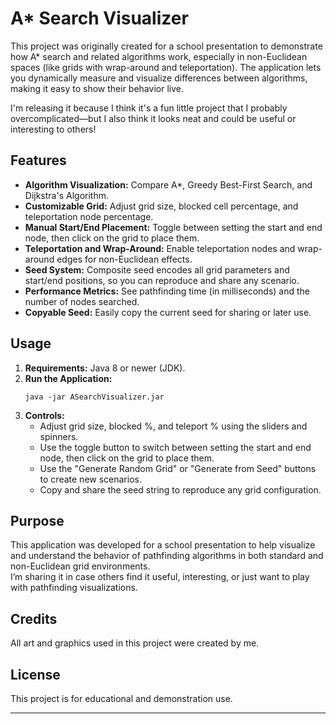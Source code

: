 # A* Search Visualizer

This project was originally created for a school presentation to demonstrate how A* search and related algorithms work, especially in non-Euclidean spaces (like grids with wrap-around and teleportation). The application lets you dynamically measure and visualize differences between algorithms, making it easy to show their behavior live.

I'm releasing it because I think it's a fun little project that I probably overcomplicated—but I also think it looks neat and could be useful or interesting to others!

## Features

- **Algorithm Visualization:** Compare A*, Greedy Best-First Search, and Dijkstra's Algorithm.
- **Customizable Grid:** Adjust grid size, blocked cell percentage, and teleportation node percentage.
- **Manual Start/End Placement:** Toggle between setting the start and end node, then click on the grid to place them.
- **Teleportation and Wrap-Around:** Enable teleportation nodes and wrap-around edges for non-Euclidean effects.
- **Seed System:** Composite seed encodes all grid parameters and start/end positions, so you can reproduce and share any scenario.
- **Performance Metrics:** See pathfinding time (in milliseconds) and the number of nodes searched.
- **Copyable Seed:** Easily copy the current seed for sharing or later use.

## Usage

1. **Requirements:** Java 8 or newer (JDK).
2. **Run the Application:**  
   ```
   java -jar ASearchVisualizer.jar
   ```
3. **Controls:**
   - Adjust grid size, blocked %, and teleport % using the sliders and spinners.
   - Use the toggle button to switch between setting the start and end node, then click on the grid to place them.
   - Use the "Generate Random Grid" or "Generate from Seed" buttons to create new scenarios.
   - Copy and share the seed string to reproduce any grid configuration.

## Purpose

This application was developed for a school presentation to help visualize and understand the behavior of pathfinding algorithms in both standard and non-Euclidean grid environments.  
I’m sharing it in case others find it useful, interesting, or just want to play with pathfinding visualizations.

## Credits

All art and graphics used in this project were created by me.

## License

This project is for educational and demonstration use.

---